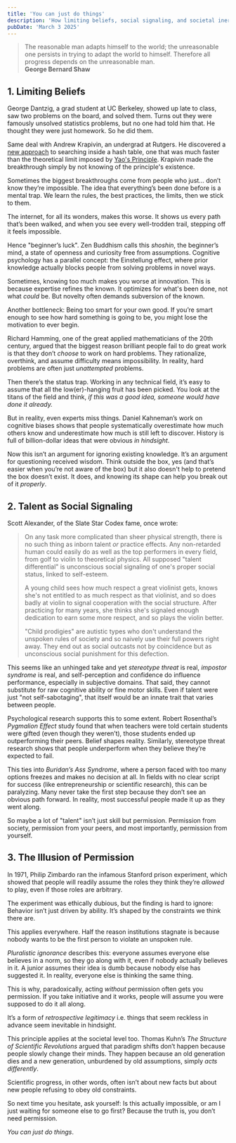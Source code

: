 ```yaml
---
title: 'You can just do things'
description: 'How limiting beliefs, social signaling, and societal inertia hold us back.'
pubDate: 'March 3 2025'
---
```


> The reasonable man adapts himself to the world; the unreasonable one persists in trying to adapt the world to himself. Therefore all progress depends on the unreasonable man.  
> **George Bernard Shaw**

## 1. Limiting Beliefs

George Dantzig, a grad student at UC Berkeley, showed up late to class, saw two problems on the board, and solved them. Turns out they were famously unsolved statistics problems, but no one had told him that. He thought they were just homework. So he did them.

Same deal with Andrew Krapivin, an undergrad at Rutgers. He discovered a [new approach](https://arxiv.org/abs/2501.02305) to searching inside a hash table, one that was much faster than the theoretical limit imposed by [Yao's Principle](https://en.wikipedia.org/wiki/Yao%27s_principle). Krapivin made the breakthrough simply by not knowing of the principle's existence.

Sometimes the biggest breakthroughs come from people who just... don’t know they’re impossible. The idea that everything’s been done before is a mental trap. We learn the rules, the best practices, the limits, then we stick to them.

The internet, for all its wonders, makes this worse. It shows us every path that’s been walked, and when you see every well-trodden trail, stepping off it feels impossible.

Hence "beginner’s luck". Zen Buddhism calls this _shoshin_, the beginner’s mind, a state of openness and curiosity free from assumptions. Cognitive psychology has a parallel concept: the Einstellung effect, where prior knowledge actually blocks people from solving problems in novel ways.

Sometimes, knowing too much makes you worse at innovation. This is because expertise refines the known. It optimizes for what's been done, not what _could_ be. But novelty often demands subversion of the known.

Another bottleneck: Being too smart for your own good. If you’re smart enough to see how hard something is going to be, you might lose the motivation to ever begin.

Richard Hamming, one of the great applied mathematicians of the 20th century, argued that the biggest reason brilliant people fail to do great work is that they don’t _choose_ to work on hard problems. They rationalize, overthink, and assume difficulty means impossibility. In reality, hard problems are often just _unattempted_ problems.

Then there’s the status trap. Working in any technical field, it’s easy to assume that all the low(er)-hanging fruit has been picked. You look at the titans of the field and think, _if this was a good idea, someone would have done it already._

But in reality, even experts miss things. Daniel Kahneman’s work on cognitive biases shows that people systematically overestimate how much others know and underestimate how much is still left to discover. History is full of billion-dollar ideas that were obvious _in hindsight_.

Now this isn’t an argument for ignoring existing knowledge. It’s an argument for questioning received wisdom. Think outside the box, yes (and that’s easier when you’re not aware of the box) but it also doesn't help to pretend the box doesn’t exist. It does, and knowing its shape can help you break out of it _properly_.

## 2. Talent as Social Signaling

Scott Alexander, of the Slate Star Codex fame, once wrote:

> On any task more complicated than sheer physical strength, there is no such thing as inborn talent *or* practice effects. Any non-retarded human could easily do as well as the top performers in every field, from golf to violin to theoretical physics. All supposed "talent differential" is unconscious social signaling of one's proper social status, linked to self-esteem.
>
> A young child sees how much respect a great violinist gets, knows she's not entitled to as much respect as that violinist, and so does badly at violin to signal cooperation with the social structure. After practicing for many years, she thinks she's signaled enough dedication to earn some more respect, and so plays the violin better.
>
> "Child prodigies" are autistic types who don't understand the unspoken rules of society and so naively use their full powers right away. They end out as social outcasts not by coincidence but as unconscious social punishment for this defection.

This seems like an unhinged take and yet _stereotype threat_ is real, _impostor syndrome_ is real, and self-perception and confidence do influence performance, especially in subjective domains. That said, they cannot substitute for raw cognitive ability or fine motor skills. Even if talent were just "not self-sabotaging", that itself would be an innate trait that varies between people.

Psychological research supports this to some extent. Robert Rosenthal’s _Pygmalion Effect_ study found that when teachers were told certain students were gifted (even though they weren’t), those students ended up outperforming their peers. Belief shapes reality. Similarly, stereotype threat research shows that people underperform when they believe they’re expected to fail.

This ties into _Buridan’s Ass Syndrome_, where a person faced with too many options freezes and makes no decision at all. In fields with no clear script for success (like entrepreneurship or scientific research), this can be paralyzing. Many never take the first step because they don’t see an obvious path forward. In reality, most successful people made it up as they went along.

So maybe a lot of "talent" isn’t just skill but permission. Permission from society, permission from your peers, and most importantly, permission from yourself.

## 3. The Illusion of Permission

In 1971, Philip Zimbardo ran the infamous Stanford prison experiment, which showed that people will readily assume the roles they think they’re _allowed_ to play, even if those roles are arbitrary.

The experiment was ethically dubious, but the finding is hard to ignore: Behavior isn’t just driven by ability. It’s shaped by the constraints we think there are.

This applies everywhere. Half the reason institutions stagnate is because nobody wants to be the first person to violate an unspoken rule.

_Pluralistic ignorance_ describes this: everyone assumes everyone else believes in a norm, so they go along with it, even if nobody actually believes in it. A junior assumes their idea is dumb because nobody else has suggested it. In reality, everyone else is thinking the same thing.

This is why, paradoxically, acting _without_ permission often gets you permission. If you take initiative and it works, people will assume you were supposed to do it all along.

It’s a form of _retrospective legitimacy_ i.e. things that seem reckless in advance seem inevitable in hindsight.

This principle applies at the societal level too. Thomas Kuhn’s _The Structure of Scientific Revolutions_ argued that paradigm shifts don’t happen because people slowly change their minds. They happen because an old generation dies and a new generation, unburdened by old assumptions, simply _acts differently_.

Scientific progress, in other words, often isn’t about new facts but about new people refusing to obey old constraints.

So next time you hesitate, ask yourself: Is this actually impossible, or am I just waiting for someone else to go first? Because the truth is, you don’t need permission.

_You can just do things_.
